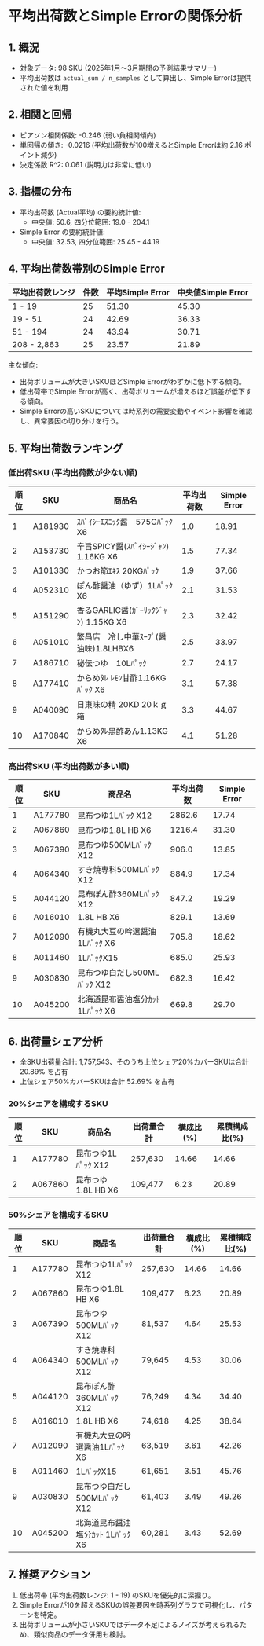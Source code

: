 # 平均出荷数とSimple Errorの関係分析

## 1. 概況
- 対象データ: 98 SKU (2025年1月〜3月期間の予測結果サマリー)
- 平均出荷数は `actual_sum / n_samples` として算出し、Simple Errorは提供された値を利用

## 2. 相関と回帰
- ピアソン相関係数: -0.246 (弱い負相関傾向)
- 単回帰の傾き: -0.0216 (平均出荷数が100増えるとSimple Errorは約 2.16 ポイント減少)
- 決定係数 R^2: 0.061 (説明力は非常に低い)

## 3. 指標の分布
- 平均出荷数 (Actual平均) の要約統計値:
  - 中央値: 50.6, 四分位範囲: 19.0 - 204.1
- Simple Error の要約統計値:
  - 中央値: 32.53, 四分位範囲: 25.45 - 44.19

## 4. 平均出荷数帯別のSimple Error
|平均出荷数レンジ|件数|平均Simple Error|中央値Simple Error|
|---|---|---|---|
|1 - 19|25|51.30|45.30|
|19 - 51|24|42.69|36.33|
|51 - 194|24|43.94|30.71|
|208 - 2,863|25|23.57|21.89|

主な傾向:
- 出荷ボリュームが大きいSKUほどSimple Errorがわずかに低下する傾向。
- 低出荷帯でSimple Errorが高く、出荷ボリュームが増えるほど誤差が低下する傾向。
- Simple Errorの高いSKUについては時系列の需要変動やイベント影響を確認し、異常要因の切り分けを行う。

## 5. 平均出荷数ランキング
### 低出荷SKU (平均出荷数が少ない順)
|順位|SKU|商品名|平均出荷数|Simple Error|
|---|---|---|---|---|
|1|A181930|ｽﾊﾟｲｼｰｴｽﾆｯｸ醤　575GﾊﾟｯｸX6|1.0|18.91|
|2|A153730|辛旨SPICY醤(ｽﾊﾟｲｼｰｼﾞｬﾝ) 1.16KG X6|1.5|77.34|
|3|A101330|かつお節ｴｷｽ 20KGﾊﾟｯｸ|1.9|37.66|
|4|A052310|ぽん酢醤油（ゆず）1LﾊﾟｯｸX6|2.1|31.53|
|5|A151290|香るGARLIC醤(ｶﾞｰﾘｯｸｼﾞｬﾝ) 1.15KG X6|2.3|32.42|
|6|A051010|繁昌店　冷し中華ｽｰﾌﾟ(醤油味)1.8LHBX6|2.5|33.97|
|7|A186710|秘伝つゆ　10Lﾊﾟｯｸ|2.7|24.17|
|8|A177410|からめﾀﾚ ﾚﾓﾝ甘酢1.16KGﾊﾟｯｸ X6|3.1|57.38|
|9|A040090|日東味の精 20KD  20ｋｇ箱|3.3|44.67|
|10|A170840|からめﾀﾚ黒酢あん1.13KG X6|4.1|51.28|

### 高出荷SKU (平均出荷数が多い順)
|順位|SKU|商品名|平均出荷数|Simple Error|
|---|---|---|---|---|
|1|A177780|昆布つゆ1Lﾊﾟｯｸ X12|2862.6|17.74|
|2|A067860|昆布つゆ1.8L HB X6|1216.4|31.30|
|3|A067390|昆布つゆ500MLﾊﾟｯｸ X12|906.0|13.85|
|4|A064340|すき焼専科500MLﾊﾟｯｸ X12|884.9|17.34|
|5|A044120|昆布ぽん酢360MLﾊﾟｯｸ X12|847.2|19.29|
|6|A016010|1.8L HB X6|829.1|13.69|
|7|A012090|有機丸大豆の吟選醤油1Lﾊﾟｯｸ X6|705.8|18.62|
|8|A011460|1LﾊﾟｯｸX15|685.0|25.93|
|9|A030830|昆布つゆ白だし500MLﾊﾟｯｸ X12|682.3|16.42|
|10|A045200|北海道昆布醤油塩分ｶｯﾄ 1Lﾊﾟｯｸ X6|669.8|29.70|

## 6. 出荷量シェア分析
- 全SKU出荷量合計: 1,757,543、そのうち上位シェア20%カバーSKUは合計 20.89% を占有
- 上位シェア50%カバーSKUは合計 52.69% を占有

### 20%シェアを構成するSKU
|順位|SKU|商品名|出荷量合計|構成比(%)|累積構成比(%)|
|---|---|---|---|---|---|
|1|A177780|昆布つゆ1Lﾊﾟｯｸ X12|257,630|14.66|14.66|
|2|A067860|昆布つゆ1.8L HB X6|109,477|6.23|20.89|

### 50%シェアを構成するSKU
|順位|SKU|商品名|出荷量合計|構成比(%)|累積構成比(%)|
|---|---|---|---|---|---|
|1|A177780|昆布つゆ1Lﾊﾟｯｸ X12|257,630|14.66|14.66|
|2|A067860|昆布つゆ1.8L HB X6|109,477|6.23|20.89|
|3|A067390|昆布つゆ500MLﾊﾟｯｸ X12|81,537|4.64|25.53|
|4|A064340|すき焼専科500MLﾊﾟｯｸ X12|79,645|4.53|30.06|
|5|A044120|昆布ぽん酢360MLﾊﾟｯｸ X12|76,249|4.34|34.40|
|6|A016010|1.8L HB X6|74,618|4.25|38.64|
|7|A012090|有機丸大豆の吟選醤油1Lﾊﾟｯｸ X6|63,519|3.61|42.26|
|8|A011460|1LﾊﾟｯｸX15|61,651|3.51|45.76|
|9|A030830|昆布つゆ白だし500MLﾊﾟｯｸ X12|61,403|3.49|49.26|
|10|A045200|北海道昆布醤油塩分ｶｯﾄ 1Lﾊﾟｯｸ X6|60,281|3.43|52.69|

## 7. 推奨アクション
1. 低出荷帯 (平均出荷数レンジ: 1 - 19) のSKUを優先的に深掘り。
2. Simple Errorが10を超えるSKUの誤差要因を時系列グラフで可視化し、パターンを特定。
3. 出荷ボリュームが小さいSKUではデータ不足によるノイズが考えられるため、類似商品のデータ併用も検討。